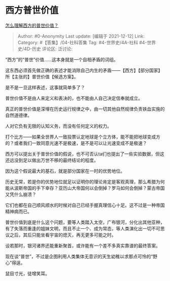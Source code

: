 # 西方普世价值
[怎么理解西方的普世价值？](https://www.zhihu.com/question/279613121/answer/1455970954)

> Author: #0-Anonymity
> Last update: [编辑于 2021-12-12]
> Link:
> Category: #【答集】/04-社科答集
> Tag: #4-世界史/4A-社科 #4-世界史/4D-历史
> 评论区:
> 泛讨论:

“西方”的“普世”价值……这本身就是一个自相矛盾的词组。

这东西必须首先做正确的表述才能消除自己内生的矛盾——【西方】【部分国家】所【主张的】普世价值【候选方案】。

是不是一旦这样表述，这事就简单多了？

普世价值不是由人来定义和表决的，也不能由人自己决定信奉就成立。

真正的普世价值是深埋在历史运行规律之中，由一切其他自然规律负责铁血实施的自然道德律。

人对它负有无限的认知义务，而没有任何定义的权力。

打个比方——如果全世界人一致投票认定地球是个立方体，能不能把地球变成方的？或者我们一致同意光速不是极速，是不是可以让光速变成不是极速？

西方可以提出关于普世价值的假说，也不可否认ta们也提出了一些实验数据，但这还远没到足以做出万世不移的最终结论的程度。

因为这个假说最大的基石，就是部分国家在一时的优势地位。

历史无常，若是你的优势地位就足以证明你的理论肯定是客观真理，那么希腊为何能从波斯帝国的手下幸存？亚历山大帝国何以会倒掉？罗马如何会倒掉？蒙古帝国又凭什么崩溃？

它们也都在自己顺风顺水的时候对自己已经手握真理信心十足。这不过是一种帝国精神病而已。

普世价值到底是什么这个问题，要等人类踏入太空，广布银河，分化出其他亚种，有了失落而重逢的姐妹文明，而且不止一个、成为常态，等人类演化出一切不可思议之后，其后只能坐看宇宙的熄灭，再无更多可能之时。

设若那时，银河诸界还能重新聚首，或许能有一个差不多真实靠谱的最终答案。

现在谈“普世”，不过是企图利用人类集体无意识的天生幼稚以求那点可怜的“野心”得逞。

鼠目寸光，徒增笑耳。
